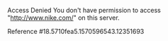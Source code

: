 Access Denied You don't have permission to access "http://www.nike.com/" on this server.

Reference #18.5710fea5.1570596543.12351693